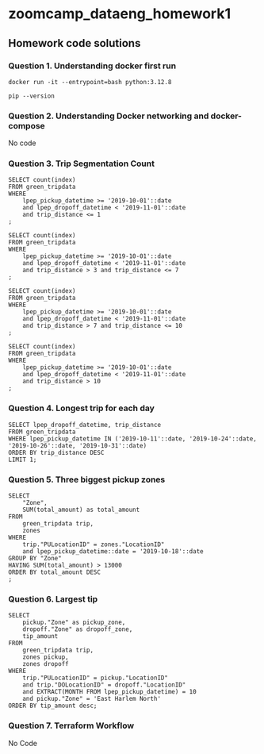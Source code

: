 # zoomcamp_dataeng_homework1

## Homework code solutions

### Question 1. Understanding docker first run
```
docker run -it --entrypoint=bash python:3.12.8
```
```
pip --version
```
### Question 2. Understanding Docker networking and docker-compose
No code

### Question 3. Trip Segmentation Count
```
SELECT count(index)
FROM green_tripdata
WHERE 
	lpep_pickup_datetime >= '2019-10-01'::date 
	and lpep_dropoff_datetime < '2019-11-01'::date
	and trip_distance <= 1
;
```
```
SELECT count(index)
FROM green_tripdata
WHERE 
	lpep_pickup_datetime >= '2019-10-01'::date 
	and lpep_dropoff_datetime < '2019-11-01'::date
	and trip_distance > 3 and trip_distance <= 7
;
```
```
SELECT count(index)
FROM green_tripdata
WHERE 
	lpep_pickup_datetime >= '2019-10-01'::date 
	and lpep_dropoff_datetime < '2019-11-01'::date
	and trip_distance > 7 and trip_distance <= 10
;
```
```
SELECT count(index)
FROM green_tripdata
WHERE 
	lpep_pickup_datetime >= '2019-10-01'::date 
	and lpep_dropoff_datetime < '2019-11-01'::date
	and trip_distance > 10
;
```
### Question 4. Longest trip for each day
```
SELECT lpep_dropoff_datetime, trip_distance
FROM green_tripdata
WHERE lpep_pickup_datetime IN ('2019-10-11'::date, '2019-10-24'::date, '2019-10-26'::date, '2019-10-31'::date)
ORDER BY trip_distance DESC
LIMIT 1;
```
### Question 5. Three biggest pickup zones
```
SELECT 
	"Zone",
	SUM(total_amount) as total_amount
FROM 
	green_tripdata trip,
	zones
WHERE 
	trip."PULocationID" = zones."LocationID"
	and lpep_pickup_datetime::date = '2019-10-18'::date
GROUP BY "Zone"
HAVING SUM(total_amount) > 13000
ORDER BY total_amount DESC
;
```

### Question 6. Largest tip
```
SELECT 
	pickup."Zone" as pickup_zone,
	dropoff."Zone" as dropoff_zone,
	tip_amount
FROM 
	green_tripdata trip,
	zones pickup,
	zones dropoff
WHERE 
	trip."PULocationID" = pickup."LocationID" 
	and trip."DOLocationID" = dropoff."LocationID"
	and EXTRACT(MONTH FROM lpep_pickup_datetime) = 10
	and pickup."Zone" = 'East Harlem North'
ORDER BY tip_amount desc;
```

### Question 7. Terraform Workflow

No Code